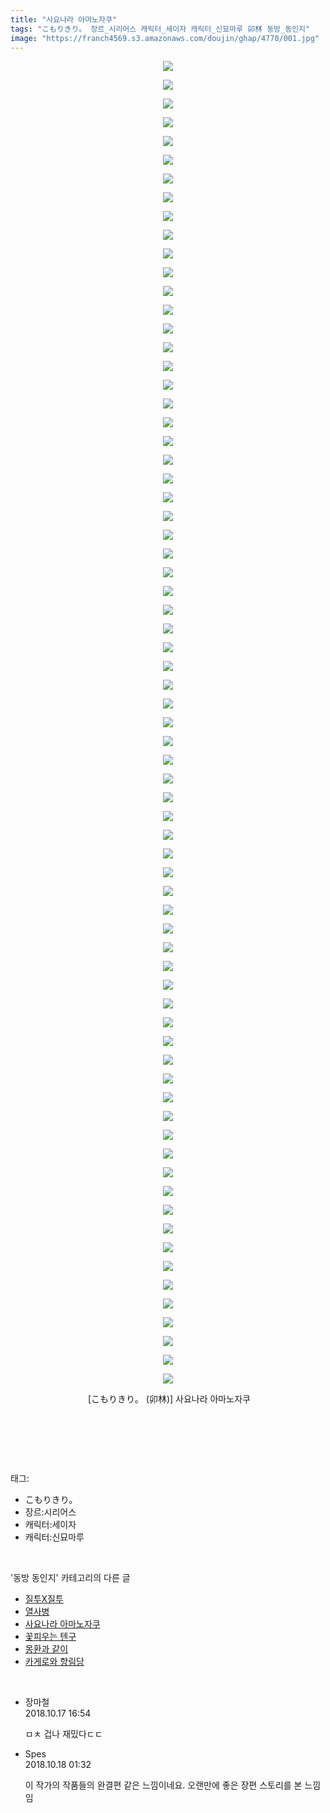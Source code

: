 ```yaml
---
title: "사요나라 아마노자쿠"
tags: "こもりきり。 장르_시리어스 캐릭터_세이자 캐릭터_신묘마루 卯林 동방_동인지"
image: "https://franch4569.s3.amazonaws.com/doujin/ghap/4770/001.jpg"
---
```

<div class="article">
<p style="text-align: center; clear: none; float: none;"><img src="{{ site.imgserver2 }}/ghap/4770/001.jpg"/></p>
<p style="text-align: center; clear: none; float: none;"><img src="{{ site.imgserver2 }}/ghap/4770/002.jpg"/></p>
<p style="text-align: center; clear: none; float: none;"><img src="{{ site.imgserver2 }}/ghap/4770/003.jpg"/></p>
<p style="text-align: center; clear: none; float: none;"><img src="{{ site.imgserver2 }}/ghap/4770/004.jpg"/></p>
<p style="text-align: center; clear: none; float: none;"><img src="{{ site.imgserver2 }}/ghap/4770/005.jpg"/></p>
<p style="text-align: center; clear: none; float: none;"><img src="{{ site.imgserver2 }}/ghap/4770/006.jpg"/></p>
<p style="text-align: center; clear: none; float: none;"><img src="{{ site.imgserver2 }}/ghap/4770/007.jpg"/></p>
<p style="text-align: center; clear: none; float: none;"><img src="{{ site.imgserver2 }}/ghap/4770/008.jpg"/></p>
<p style="text-align: center; clear: none; float: none;"><img src="{{ site.imgserver2 }}/ghap/4770/009.jpg"/></p>
<p style="text-align: center; clear: none; float: none;"><img src="{{ site.imgserver2 }}/ghap/4770/010.jpg"/></p>
<p style="text-align: center; clear: none; float: none;"><img src="{{ site.imgserver2 }}/ghap/4770/011.jpg"/></p>
<p style="text-align: center; clear: none; float: none;"><img src="{{ site.imgserver2 }}/ghap/4770/012.jpg"/></p>
<p style="text-align: center; clear: none; float: none;"><img src="{{ site.imgserver2 }}/ghap/4770/013.jpg"/></p>
<p style="text-align: center; clear: none; float: none;"><img src="{{ site.imgserver2 }}/ghap/4770/014.jpg"/></p>
<p style="text-align: center; clear: none; float: none;"><img src="{{ site.imgserver2 }}/ghap/4770/015.jpg"/></p>
<p style="text-align: center; clear: none; float: none;"><img src="{{ site.imgserver2 }}/ghap/4770/016.jpg"/></p>
<p style="text-align: center; clear: none; float: none;"><img src="{{ site.imgserver2 }}/ghap/4770/017.jpg"/></p>
<p style="text-align: center; clear: none; float: none;"><img src="{{ site.imgserver2 }}/ghap/4770/018.jpg"/></p>
<p style="text-align: center; clear: none; float: none;"><img src="{{ site.imgserver2 }}/ghap/4770/019.jpg"/></p>
<p style="text-align: center; clear: none; float: none;"><img src="{{ site.imgserver2 }}/ghap/4770/020.jpg"/></p>
<p style="text-align: center; clear: none; float: none;"><img src="{{ site.imgserver2 }}/ghap/4770/021.jpg"/></p>
<p style="text-align: center; clear: none; float: none;"><img src="{{ site.imgserver2 }}/ghap/4770/022.jpg"/></p>
<p style="text-align: center; clear: none; float: none;"><img src="{{ site.imgserver2 }}/ghap/4770/023.jpg"/></p>
<p style="text-align: center; clear: none; float: none;"><img src="{{ site.imgserver2 }}/ghap/4770/024.jpg"/></p>
<p style="text-align: center; clear: none; float: none;"><img src="{{ site.imgserver2 }}/ghap/4770/025.jpg"/></p>
<p style="text-align: center; clear: none; float: none;"><img src="{{ site.imgserver2 }}/ghap/4770/026.jpg"/></p>
<p style="text-align: center; clear: none; float: none;"><img src="{{ site.imgserver2 }}/ghap/4770/027.jpg"/></p>
<p style="text-align: center; clear: none; float: none;"><img src="{{ site.imgserver2 }}/ghap/4770/028.jpg"/></p>
<p style="text-align: center; clear: none; float: none;"><img src="{{ site.imgserver2 }}/ghap/4770/029.jpg"/></p>
<p style="text-align: center; clear: none; float: none;"><img src="{{ site.imgserver2 }}/ghap/4770/030.jpg"/></p>
<p style="text-align: center; clear: none; float: none;"><img src="{{ site.imgserver2 }}/ghap/4770/031.jpg"/></p>
<p style="text-align: center; clear: none; float: none;"><img src="{{ site.imgserver2 }}/ghap/4770/032.jpg"/></p>
<p style="text-align: center; clear: none; float: none;"><img src="{{ site.imgserver2 }}/ghap/4770/033.jpg"/></p>
<p style="text-align: center; clear: none; float: none;"><img src="{{ site.imgserver2 }}/ghap/4770/034.jpg"/></p>
<p style="text-align: center; clear: none; float: none;"><img src="{{ site.imgserver2 }}/ghap/4770/035.jpg"/></p>
<p style="text-align: center; clear: none; float: none;"><img src="{{ site.imgserver2 }}/ghap/4770/036.jpg"/></p>
<p style="text-align: center; clear: none; float: none;"><img src="{{ site.imgserver2 }}/ghap/4770/037.jpg"/></p>
<p style="text-align: center; clear: none; float: none;"><img src="{{ site.imgserver2 }}/ghap/4770/038.jpg"/></p>
<p style="text-align: center; clear: none; float: none;"><img src="{{ site.imgserver2 }}/ghap/4770/039.jpg"/></p>
<p style="text-align: center; clear: none; float: none;"><img src="{{ site.imgserver2 }}/ghap/4770/040.jpg"/></p>
<p style="text-align: center; clear: none; float: none;"><img src="{{ site.imgserver2 }}/ghap/4770/041.jpg"/></p>
<p style="text-align: center; clear: none; float: none;"><img src="{{ site.imgserver2 }}/ghap/4770/042.jpg"/></p>
<p style="text-align: center; clear: none; float: none;"><img src="{{ site.imgserver2 }}/ghap/4770/043.jpg"/></p>
<p style="text-align: center; clear: none; float: none;"><img src="{{ site.imgserver2 }}/ghap/4770/044.jpg"/></p>
<p style="text-align: center; clear: none; float: none;"><img src="{{ site.imgserver2 }}/ghap/4770/045.jpg"/></p>
<p style="text-align: center; clear: none; float: none;"><img src="{{ site.imgserver2 }}/ghap/4770/046.jpg"/></p>
<p style="text-align: center; clear: none; float: none;"><img src="{{ site.imgserver2 }}/ghap/4770/047.jpg"/></p>
<p style="text-align: center; clear: none; float: none;"><img src="{{ site.imgserver2 }}/ghap/4770/048.jpg"/></p>
<p style="text-align: center; clear: none; float: none;"><img src="{{ site.imgserver2 }}/ghap/4770/049.jpg"/></p>
<p style="text-align: center; clear: none; float: none;"><img src="{{ site.imgserver2 }}/ghap/4770/050.jpg"/></p>
<p style="text-align: center; clear: none; float: none;"><img src="{{ site.imgserver2 }}/ghap/4770/051.jpg"/></p>
<p style="text-align: center; clear: none; float: none;"><img src="{{ site.imgserver2 }}/ghap/4770/052.jpg"/></p>
<p style="text-align: center; clear: none; float: none;"><img src="{{ site.imgserver2 }}/ghap/4770/053.jpg"/></p>
<p style="text-align: center; clear: none; float: none;"><img src="{{ site.imgserver2 }}/ghap/4770/054.jpg"/></p>
<p style="text-align: center; clear: none; float: none;"><img src="{{ site.imgserver2 }}/ghap/4770/055.jpg"/></p>
<p style="text-align: center; clear: none; float: none;"><img src="{{ site.imgserver2 }}/ghap/4770/056.jpg"/></p>
<p style="text-align: center; clear: none; float: none;"><img src="{{ site.imgserver2 }}/ghap/4770/057.jpg"/></p>
<p style="text-align: center; clear: none; float: none;"><img src="{{ site.imgserver2 }}/ghap/4770/058.jpg"/></p>
<p style="text-align: center; clear: none; float: none;"><img src="{{ site.imgserver2 }}/ghap/4770/059.jpg"/></p>
<p style="text-align: center; clear: none; float: none;"><img src="{{ site.imgserver2 }}/ghap/4770/060.jpg"/></p>
<p style="text-align: center; clear: none; float: none;"><img src="{{ site.imgserver2 }}/ghap/4770/061.jpg"/></p>
<p style="text-align: center; clear: none; float: none;"><img src="{{ site.imgserver2 }}/ghap/4770/062.jpg"/></p>
<p style="text-align: center; clear: none; float: none;"><img src="{{ site.imgserver2 }}/ghap/4770/063.jpg"/></p>
<p style="text-align: center; clear: none; float: none;"><img src="{{ site.imgserver2 }}/ghap/4770/064.jpg"/></p>
<p style="text-align: center; clear: none; float: none;"><img src="{{ site.imgserver2 }}/ghap/4770/065.jpg"/></p>
<p style="text-align: center; clear: none; float: none;"><img src="{{ site.imgserver2 }}/ghap/4770/066.jpg"/></p>
<p style="text-align: center; clear: none; float: none;"><img src="{{ site.imgserver2 }}/ghap/4770/067.jpg"/></p>
<p style="text-align: center; clear: none; float: none;"><img src="{{ site.imgserver2 }}/ghap/4770/068.jpg"/></p>
<p style="text-align: center; clear: none; float: none;"><img src="{{ site.imgserver2 }}/ghap/4770/069.jpg"/></p>
<p style="text-align: center; clear: none; float: none;"><img src="{{ site.imgserver2 }}/ghap/4770/070.jpg"/></p>
<p style="text-align: center; clear: none; float: none;"><img src="{{ site.imgserver2 }}/ghap/4770/071.jpg"/></p>
<p style="text-align: center; clear: none; float: none;"> [こもりきり。 (卯林)] 사요나라 아마노자쿠</p>
<p style="text-align: center; clear: none; float: none;"><br/></p>
<p><br/></p>
</div><br/>
<div class="tagTrail">
<p>태그: </p>
<ul>
<li>こもりきり。</li>
<li>장르:시리어스</li>
<li>캐릭터:세이자</li>
<li>캐릭터:신묘마루</li>
</ul>
</div><br/>
<div class="another">
<p>'동방 동인지' 카테고리의 다른 글</p>
<ul>
<li><a href="/ghap_4779">질투X질투</a></li>
<li><a href="/ghap_4774">열사병</a></li>
<li><a href="/ghap_4770">사요나라 아마노자쿠</a></li>
<li><a href="/ghap_4767">꽃피우는 텐구</a></li>
<li><a href="/ghap_4764">몽환과 같이</a></li>
<li><a href="/ghap_4763">카게로와 향림당</a></li>
</ul>
</div><br/>
<div class="cb_module cb_fluid">
<div class="cb_wrt cb_profile">
<div class="comment">
<ul>
<li class="cb_thumb_off" id="comment15357209">
<div class="cb_comment_area">
<div class="cb_info_area">
<div class="cb_section">
<span class="cb_nick_name">장마철</span>
</div>
<div class="cb_section">
<span class="cb_date">2018.10.17 16:54 </span>
</div>
</div>
<div class="cb_dsc_comment">
<p class="cb_dsc">
											ㅁㅊ 겁나 재밌다ㄷㄷ
										</p>
</div>
</div></li>
<li class="cb_thumb_off" id="comment15357452">
<div class="cb_comment_area">
<div class="cb_info_area">
<div class="cb_section">
<span class="cb_nick_name">Spes</span>
</div>
<div class="cb_section">
<span class="cb_date">2018.10.18 01:32 </span>
</div>
</div>
<div class="cb_dsc_comment">
<p class="cb_dsc">
											이 작가의 작품들의 완결편 같은 느낌이네요. 오랜만에 좋은 장편 스토리를 본 느낌임
										</p>
</div>
</div></li>
</ul>
</div>
</div><!-- commentList close -->
</div><br/>
